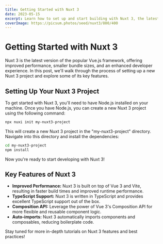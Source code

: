 ```yaml
---
title: Getting Started with Nuxt 3
date: 2023-05-15
excerpt: Learn how to set up and start building with Nuxt 3, the latest version of the intuitive Vue framework.
coverImage: https://picsum.photos/seed/nuxt3/800/400
---
```


# Getting Started with Nuxt 3

Nuxt 3 is the latest version of the popular Vue.js framework, offering improved performance, smaller bundle sizes, and an enhanced developer experience. In this post, we'll walk through the process of setting up a new Nuxt 3 project and explore some of its key features.

## Setting Up Your Nuxt 3 Project

To get started with Nuxt 3, you'll need to have Node.js installed on your machine. Once you have Node.js, you can create a new Nuxt 3 project using the following command:

```bash
npx nuxi init my-nuxt3-project
```

This will create a new Nuxt 3 project in the "my-nuxt3-project" directory. Navigate into this directory and install the dependencies:

```bash
cd my-nuxt3-project
npm install
```

Now you're ready to start developing with Nuxt 3!

## Key Features of Nuxt 3

- **Improved Performance:** Nuxt 3 is built on top of Vue 3 and Vite, resulting in faster build times and improved runtime performance.
- **TypeScript Support:** Nuxt 3 is written in TypeScript and provides excellent TypeScript support out of the box.
- **Composition API:** Leverage the power of Vue 3's Composition API for more flexible and reusable component logic.
- **Auto-imports:** Nuxt 3 automatically imports components and composables, reducing boilerplate code.

Stay tuned for more in-depth tutorials on Nuxt 3 features and best practices!